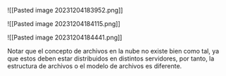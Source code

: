 ![[Pasted image 20231204183952.png]]

![[Pasted image 20231204184115.png]]

![[Pasted image 20231204184441.png]]

Notar que el concepto de archivos en la nube no existe bien como tal, ya que estos deben estar distribuidos en distintos servidores, por tanto, la estructura de archivos o el modelo de archivos es diferente.
